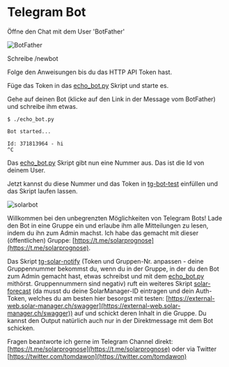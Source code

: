 # Telegram Bot

Öffne den Chat mit dem User 'BotFather'

![BotFather](https://github.com/thomhug/pv/blob/main/telegram/img/Screenshot%202023-01-21%20at%2020.59.53.png)

Schreibe /newbot

Folge den Anweisungen bis du das HTTP API Token hast.

Füge das Token in das [echo_bot.py](https://github.com/thomhug/pv/blob/main/telegram/echo_bot.py) Skript und starte es.

Gehe auf deinen Bot (klicke auf den Link in der Message vom BotFather) und schreibe ihm etwas. 

```
$ ./echo_bot.py 

Bot started...

Id: 371813964 - hi
^C
```

Das [echo_bot.py](https://github.com/thomhug/pv/blob/main/telegram/echo_bot.py) Skript gibt nun eine Nummer aus. Das ist die Id von deinem User.

Jetzt kannst du diese Nummer und das Token in [tg-bot-test](https://github.com/thomhug/pv/blob/main/telegram/tg-bot-test) einfüllen und das Skript laufen lassen.

![solarbot](https://github.com/thomhug/pv/blob/main/telegram/img/Screenshot%202023-01-21%20at%2022.02.58.png)

Willkommen bei den unbegrenzten Möglichkeiten von Telegram Bots! Lade den Bot in eine Gruppe ein und erlaube ihm alle Mitteilungen zu lesen, indem du ihn zum Admin machst. Ich habe das gemacht mit dieser (öffentlichen) Gruppe: [https://t.me/solarprognose](https://t.me/solarprognose).

Das Skript [tg-solar-notify](https://github.com/thomhug/pv/blob/main/telegram/tg-solar-notify) (Token und Gruppen-Nr. anpassen - deine Gruppennummer bekommst du, wenn du in der Gruppe, in der du den Bot zum Admin gemacht hast, etwas schreibst und mit dem [echo_bot.py](https://github.com/thomhug/pv/blob/main/telegram/echo_bot.py) mithörst. Gruppennummern sind negativ) ruft ein weiteres Skript [solar-forecast](https://github.com/thomhug/pv/blob/main/telegram/solar-forecast) (da musst du deine SolarManager-ID eintragen und dein Auth-Token, welches du am besten hier besorgst mit testen: [https://external-web.solar-manager.ch/swagger](https://external-web.solar-manager.ch/swagger)) auf und schickt deren Inhalt in die Gruppe. Du kannst den Output natürlich auch nur in der Direktmessage mit dem Bot schicken.

Fragen beantworte ich gerne im Telegram Channel direkt: [https://t.me/solarprognose](https://t.me/solarprognose) oder via Twitter [https://twitter.com/tomdawon](https://twitter.com/tomdawon)
